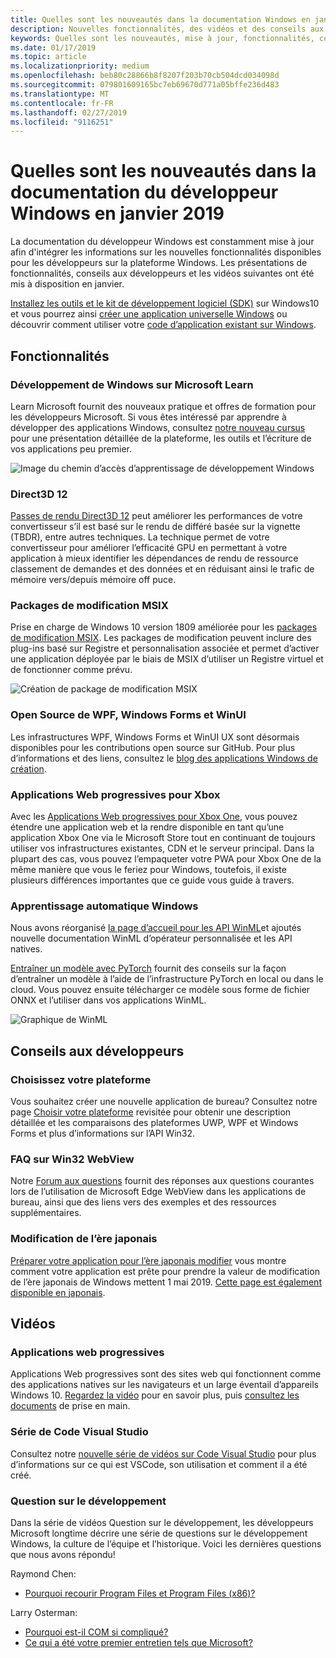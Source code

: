 ```yaml
---
title: Quelles sont les nouveautés dans la documentation Windows en janvier 2019 - développer des applications UWP
description: Nouvelles fonctionnalités, des vidéos et des conseils aux développeurs ont été ajoutées à la documentation du développeur Windows 10 janvier 2019
keywords: Quelles sont les nouveautés, mise à jour, fonctionnalités, conseils de développeur, Windows 10, janvier
ms.date: 01/17/2019
ms.topic: article
ms.localizationpriority: medium
ms.openlocfilehash: beb80c28866b8f8207f203b70cb504dcd034098d
ms.sourcegitcommit: 079801609165bc7eb69670d771a05bffe236d483
ms.translationtype: MT
ms.contentlocale: fr-FR
ms.lasthandoff: 02/27/2019
ms.locfileid: "9116251"
---
```

# <a name="whats-new-in-the-windows-developer-docs-in-january-2019"></a>Quelles sont les nouveautés dans la documentation du développeur Windows en janvier 2019

La documentation du développeur Windows est constamment mise à jour afin d'intégrer les informations sur les nouvelles fonctionnalités disponibles pour les développeurs sur la plateforme Windows. Les présentations de fonctionnalités, conseils aux développeurs et les vidéos suivantes ont été mis à disposition en janvier.

[Installez les outils et le kit de développement logiciel (SDK)](https://go.microsoft.com/fwlink/?LinkId=821431) sur Windows10 et vous pourrez ainsi [créer une application universelle Windows](../get-started/create-uwp-apps.md) ou découvrir comment utiliser votre [code d’application existant sur Windows](../porting/index.md).

## <a name="features"></a>Fonctionnalités

### <a name="windows-development-on-microsoft-learn"></a>Développement de Windows sur Microsoft Learn

Learn Microsoft fournit des nouveaux pratique et offres de formation pour les développeurs Microsoft. Si vous êtes intéressé par apprendre à développer des applications Windows, consultez [notre nouveau cursus](https://docs.microsoft.com/learn/paths/develop-windows10-apps/) pour une présentation détaillée de la plateforme, les outils et l’écriture de vos applications peu premier.

![Image du chemin d’accès d’apprentissage de développement Windows](images/windows-learn.png)

### <a name="direct-3d-12"></a>Direct3D 12

[Passes de rendu Direct3D 12](/windows/desktop/direct3d12/direct3d-12-render-passes) peut améliorer les performances de votre convertisseur s’il est basé sur le rendu de différé basée sur la vignette (TBDR), entre autres techniques. La technique permet de votre convertisseur pour améliorer l’efficacité GPU en permettant à votre application à mieux identifier les dépendances de rendu de ressource classement de demandes et des données et en réduisant ainsi le trafic de mémoire vers/depuis mémoire off puce.

### <a name="msix-modification-packages"></a>Packages de modification MSIX

Prise en charge de Windows 10 version 1809 améliorée pour les [packages de modification MSIX](https://docs.microsoft.com/windows/msix/modification-package-1809-update). Les packages de modification peuvent inclure des plug-ins basé sur Registre et personnalisation associée et permet d’activer une application déployée par le biais de MSIX d’utiliser un Registre virtuel et de fonctionner comme prévu.

![Création de package de modification MSIX](images/msix-modification-package.png)

### <a name="open-source-of-wpf-windows-forms-and-winui"></a>Open Source de WPF, Windows Forms et WinUI

Les infrastructures WPF, Windows Forms et WinUI UX sont désormais disponibles pour les contributions open source sur GitHub. Pour plus d’informations et des liens, consultez le [blog des applications Windows de création](https://blogs.windows.com/buildingapps/2018/12/04/announcing-open-source-of-wpf-windows-forms-and-winui-at-microsoft-connect-2018/#OKZjJs1VVTrMMtkL.97).

### <a name="progressive-web-apps-for-xbox"></a>Applications Web progressives pour Xbox

Avec les [Applications Web progressives pour Xbox One](https://docs.microsoft.com/microsoft-edge/progressive-web-apps/xbox-considerations), vous pouvez étendre une application web et la rendre disponible en tant qu’une application Xbox One via le Microsoft Store tout en continuant de toujours utiliser vos infrastructures existantes, CDN et le serveur principal. Dans la plupart des cas, vous pouvez l’empaqueter votre PWA pour Xbox One de la même manière que vous le feriez pour Windows, toutefois, il existe plusieurs différences importantes que ce guide vous guide à travers.

### <a name="windows-machine-learning"></a>Apprentissage automatique Windows

Nous avons réorganisé [la page d’accueil pour les API WinML](https://docs.microsoft.com/windows/ai/api-reference)et ajoutés nouvelle documentation WinML d’opérateur personnalisée et les API natives.

[Entraîner un modèle avec PyTorch](https://docs.microsoft.com/windows/ai/train-model-pytorch) fournit des conseils sur la façon d’entraîner un modèle à l’aide de l’infrastructure PyTorch en local ou dans le cloud. Vous pouvez ensuite télécharger ce modèle sous forme de fichier ONNX et l’utiliser dans vos applications WinML.

![Graphique de WinML](images/winml-graphic.png)

## <a name="developer-guidance"></a>Conseils aux développeurs

### <a name="choose-your-platform"></a>Choisissez votre plateforme

Vous souhaitez créer une nouvelle application de bureau? Consultez notre page [Choisir votre plateforme](https://docs.microsoft.com/windows/desktop/choose-your-technology) revisitée pour obtenir une description détaillée et les comparaisons des plateformes UWP, WPF et Windows Forms et plus d’informations sur l’API Win32.

### <a name="faqs-on-win32-webview"></a>FAQ sur Win32 WebView

Notre [Forum aux questions](https://docs.microsoft.com/windows/communitytoolkit/controls/wpf-winforms/webview#frequently-asked-questions-faqs) fournit des réponses aux questions courantes lors de l’utilisation de Microsoft Edge WebView dans les applications de bureau, ainsi que des liens vers des exemples et des ressources supplémentaires.

### <a name="japanese-era-change"></a>Modification de l’ère japonais

[Préparer votre application pour l’ère japonais modifier](../design/globalizing/japanese-era-change.md) vous montre comment votre application est prête pour prendre la valeur de modification de l’ère japonais de Windows mettent 1 mai 2019. [Cette page est également disponible en japonais](https://docs.microsoft.com/ja-jp/windows/uwp/design/globalizing/japanese-era-change).

## <a name="videos"></a>Vidéos

### <a name="progressive-web-apps"></a>Applications web progressives

Applications Web progressives sont des sites web qui fonctionnent comme des applications natives sur les navigateurs et un large éventail d’appareils Windows 10. [Regardez la vidéo](https://youtu.be/ugAewC3308Y) pour en savoir plus, puis [consultez les documents](https://aka.ms/Windows-PWA) de prise en main.

### <a name="vs-code-series"></a>Série de Code Visual Studio

Consultez notre [nouvelle série de vidéos sur Code Visual Studio](https://www.youtube.com/playlist?list=PLlrxD0HtieHjQX77y-0sWH9IZBTmv1tTx) pour plus d’informations sur ce qui est VSCode, son utilisation et comment il a été créé.

### <a name="one-dev-question"></a>Question sur le développement

Dans la série de vidéos Question sur le développement, les développeurs Microsoft longtime décrire une série de questions sur le développement Windows, la culture de l’équipe et l’historique. Voici les dernières questions que nous avons répondu!

Raymond Chen:

* [Pourquoi recourir Program Files et Program Files (x86)?](https://youtu.be/N7o9eJpFYco)

Larry Osterman:

* [Pourquoi est-il COM si compliqué?](https://youtu.be/-gkXAV-StVA )
* [Ce qui a été votre premier entretien tels que Microsoft?](https://youtu.be/qRb6otsHG5c)
